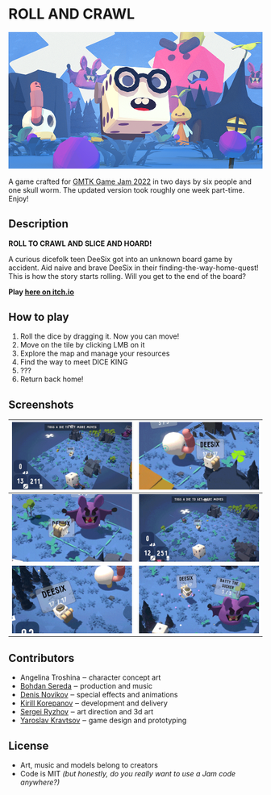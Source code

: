 # ROLL AND CRAWL

![Game Logo](/images/logo.png)

A game crafted for [GMTK Game Jam 2022](https://itch.io/jam/gmtk-jam-2022/rate/1614424) in two days by six people and one skull worm. The updated version took roughly one week part-time. Enjoy!

## Description

**ROLL TO CRAWL AND SLICE AND HOARD!**

A curious dicefolk teen DeeSix got into an unknown board game by accident. Aid naive and brave DeeSix in their finding-the-way-home-quest! This is how the story starts rolling. Will you get to the end of the board?

**Play [here on itch.io](https://xorboo.itch.io/roll-crawl)**

## How to play

1. Roll the dice by dragging it. Now you can move!
1. Move on the tile by clicking LMB on it
1. Explore the map and manage your resources
1. Find the way to meet DICE KING
1. ???
1. Return back home!

## Screenshots

| ![Gameplay gif #1](/images/gameplay_1.gif) | ![Gameplay gif #2](/images/gameplay_2.gif) |
|--------------------------------------------|--------------------------------------------|
| ![Gameplay gif #3](/images/gameplay_3.gif) | ![Gameplay gif #4](/images/gameplay_4.gif) |
| ![Gameplay gif #5](/images/gameplay_5.gif) | ![Gameplay gif #6](/images/gameplay_6.gif) |

## Contributors

 - Angelina Troshina ‒ character concept art
 - [Bohdan Sereda](https://twitter.com/coauctor) ‒ production and music
 - [Denis Novikov](https://twitter.com/denorelli2) ‒ special effects and animations
 - [Kirill Korepanov](https://xorb.ooo) ‒ development and delivery
 - [Sergei Ryzhov](https://linktr.ee/ryzhov) ‒ art direction and 3d art
 - [Yaroslav Kravtsov](https://twitter.com/yarkravtsov) ‒ game design and prototyping

## License
 - Art, music and models belong to creators
 - Code is MIT _(but honestly, do you really want to use a Jam code anywhere?)_

